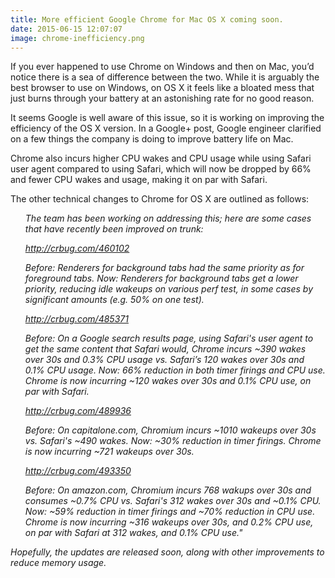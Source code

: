 ```yaml
---
title: More efficient Google Chrome for Mac OS X coming soon.
date: 2015-06-15 12:07:07
image: chrome-inefficiency.png
---
```


<p class="intro"><span class="dropcap">I</span>f you ever happened to use Chrome on Windows and then on Mac, you’d notice there is a sea of difference between the two. While it is arguably the best browser to use on Windows, on OS X it feels like a bloated mess that just burns through your battery at an astonishing rate for no good reason.</p>


<p>It seems Google is well aware of this issue, so it is working on improving the efficiency of the OS X version. In a Google+ post, Google engineer clarified on a few things the company is doing to improve battery life on Mac.</p>

<p>Chrome also incurs higher CPU wakes and CPU usage while using Safari user agent compared to using Safari, which will now be dropped by 66% and fewer CPU wakes and usage, making it on par with Safari. 
</p>

<p>
The other technical changes to Chrome for OS X are outlined as follows:
<i>
<ul style="list-style: none;">
<li>
The team has been working on addressing this; here are some cases that have recently been improved on trunk: 

http://crbug.com/460102 
</li>
<li>
Before: Renderers for background tabs had the same priority as for foreground tabs. 
Now: Renderers for background tabs get a lower priority, reducing idle wakeups on various perf test, in some cases by significant amounts (e.g. 50% on one test). 

http://crbug.com/485371 
</li>
<li>
Before: On a Google search results page, using Safari's user agent to get the same content that Safari would, Chrome incurs ~390 wakes over 30s and 0.3% CPU usage vs. Safari’s 120 wakes over 30s and 0.1% CPU usage. 
Now: 66% reduction in both timer firings and CPU use. Chrome is now incurring ~120 wakes over 30s and 0.1% CPU use, on par with Safari. 

http://crbug.com/489936 
</li>
<li>
Before: On capitalone.com, Chromium incurs ~1010 wakeups over 30s vs. Safari's ~490 wakes. 
Now: ~30% reduction in timer firings. Chrome is now incurring ~721 wakeups over 30s. 

http://crbug.com/493350 
</li>
<li>
Before: On amazon.com, Chromium incurs 768 wakups over 30s and consumes ~0.7% CPU vs. Safari's 312 wakes over 30s and ~0.1% CPU. 
Now: ~59% reduction in timer firings and ~70% reduction in CPU use. Chrome is now incurring ~316 wakeups over 30s, and 0.2% CPU use, on par with Safari at 312 wakes, and 0.1% CPU use."
</li>
</ul>
<i></p>

<p>Hopefully, the updates are released soon, along with other improvements to reduce memory usage.</p>